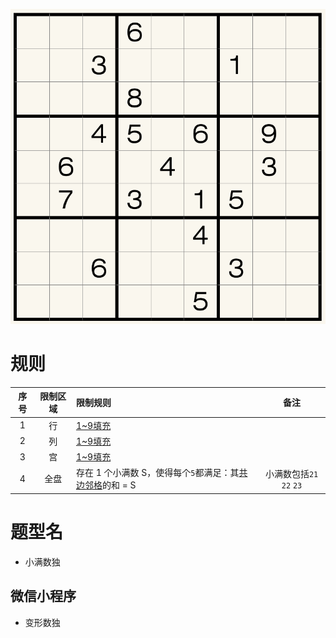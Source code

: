 ![](../../../../images/sudoku/小满数独.png)

# 规则
| 序号 | 限制区域 | 限制规则 | 备注 |
| :---: | :---: | :--- | :---: |
| 1 | 行 | [1~9填充] | |
| 2 | 列 | [1~9填充] | |
| 3 | 宫 | [1~9填充] | |
| 4 | 全盘 | 存在 1 个小满数 S，使得每个`5`都满足：其[共边邻格]的和 = S | 小满数包括`21` `22` `23` |

# 题型名
- 小满数独

## 微信小程序
- 变形数独

[1~9填充]: ../../../../rules.md#1to9填充
[共边邻格]: ../../../../rules.md#共边邻格
